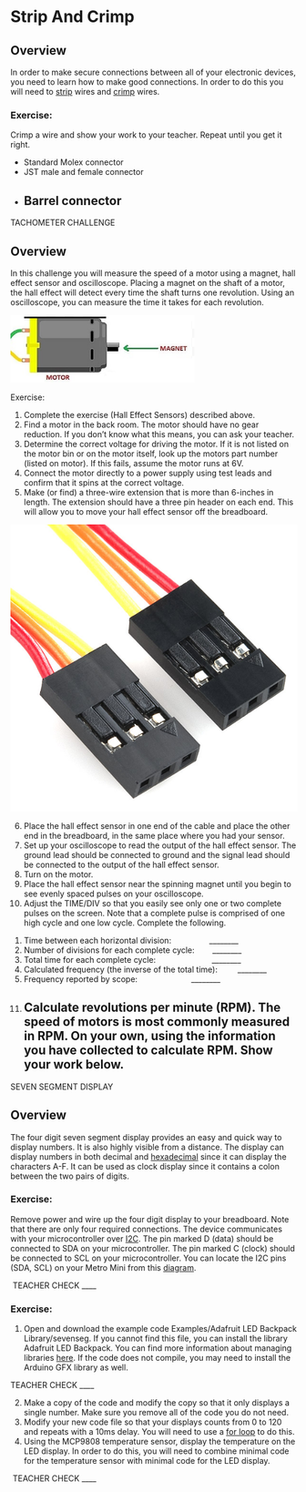 # Strip And Crimp

## Overview

In order to make secure connections between all of your electronic devices, you need to learn how to make good connections. In order to do this you will need to [strip](https://www.google.com/url?q=https://docs.google.com/document/d/1BmZbXzxnD2j17QToSZ9jeZmnP7burwfksfQq2v4zu-Y/edit%23heading%3Dh.iu1a5wiv6hpy&sa=D&ust=1587613173984000) wires and [crimp](https://www.google.com/url?q=https://docs.google.com/document/d/1BmZbXzxnD2j17QToSZ9jeZmnP7burwfksfQq2v4zu-Y/edit%23heading%3Dh.7su0yza1ij0z&sa=D&ust=1587613173985000) wires.

### Exercise:

Crimp a wire and show your work to your teacher. Repeat until you get it right.

  - Standard Molex connector
  - JST male and female connector
  - Barrel connector
    -----

TACHOMETER CHALLENGE

## Overview

In this challenge you will measure the speed of a motor using a magnet, hall effect sensor and oscilloscope. Placing a magnet on the shaft of a motor, the hall effect will detect every time the shaft turns one revolution. Using an oscilloscope, you can measure the time it takes for each revolution.

![](images/image97.png)

Exercise:

1.  Complete the exercise (Hall Effect Sensors) described above.
2.  Find a motor in the back room. The motor should have no gear reduction. If you don’t know what this means, you can ask your teacher.
3.  Determine the correct voltage for driving the motor. If it is not listed on the motor bin or on the motor itself, look up the motors part number (listed on motor). If this fails, assume the motor runs at 6V.
4.  Connect the motor directly to a power supply using test leads and confirm that it spins at the correct voltage.
5.  Make (or find) a three-wire extension that is more than 6-inches in length. The extension should have a three pin header on each end. This will allow you to move your hall effect sensor off the breadboard.

![](images/image67.png)

6.  Place the hall effect sensor in one end of the cable and place the other end in the breadboard, in the same place where you had your sensor.
7.  Set up your oscilloscope to read the output of the hall effect sensor. The ground lead should be connected to ground and the signal lead should be connected to the output of the hall effect sensor.
8.  Turn on the motor.
9.  Place the hall effect sensor near the spinning magnet until you begin to see evenly spaced pulses on your oscilloscope.
10. Adjust the TIME/DIV so that you easily see only one or two complete pulses on the screen. Note that a complete pulse is comprised of one high cycle and one low cycle. Complete the following.

<!-- end list -->

1.  Time between each horizontal division:                 \_\_\_\_\_\_\_\_
2.  Number of divisions for each complete cycle:        \_\_\_\_\_\_\_\_
3.  Total time for each complete cycle:                         \_\_\_\_\_\_\_\_
4.  Calculated frequency (the inverse of the total time):         \_\_\_\_\_\_\_\_
5.  Frequency reported by scope:                        \_\_\_\_\_\_\_\_

<!-- end list -->

11. Calculate revolutions per minute (RPM). The speed of motors is most commonly measured in RPM. On your own, using the information you have collected to calculate RPM. Show your work below.
    -----

SEVEN SEGMENT DISPLAY

## Overview

The four digit seven segment display provides an easy and quick way to display numbers. It is also highly visible from a distance. The display can display numbers in both decimal and [hexadecimal](https://www.google.com/url?q=https://docs.google.com/document/d/1BmZbXzxnD2j17QToSZ9jeZmnP7burwfksfQq2v4zu-Y/edit%23heading%3Dh.r9xkk2b3evb&sa=D&ust=1587613173990000) since it can display the characters A-F. It can be used as clock display since it contains a colon between the two pairs of digits.

### Exercise:

Remove power and wire up the four digit display to your breadboard. Note that there are only four required connections. The device communicates with your microcontroller over [I2C](https://www.google.com/url?q=https://docs.google.com/document/d/1BmZbXzxnD2j17QToSZ9jeZmnP7burwfksfQq2v4zu-Y/edit%23heading%3Dh.zbv2l6wpi6ec&sa=D&ust=1587613173990000). The pin marked D (data) should be connected to SDA on your microcontroller. The pin marked C (clock) should be connected to SCL on your microcontroller. You can locate the I2C pins (SDA, SCL) on your Metro Mini from this [diagram](https://www.google.com/url?q=https://docs.google.com/document/d/1BmZbXzxnD2j17QToSZ9jeZmnP7burwfksfQq2v4zu-Y/edit%23heading%3Dh.bk51dfzckrxr&sa=D&ust=1587613173991000).

 TEACHER CHECK \_\_\_\_

### Exercise:

1.  Open and download the example code Examples/Adafruit LED Backpack Library/sevenseg. If you cannot find this file, you can install the library Adafruit LED Backpack. You can find more information about managing libraries [here](https://www.google.com/url?q=https://docs.google.com/document/d/1BmZbXzxnD2j17QToSZ9jeZmnP7burwfksfQq2v4zu-Y/edit%23heading%3Dh.5ie0wlz76yki&sa=D&ust=1587613173992000). If the code does not compile, you may need to install the Arduino GFX library as well.

TEACHER CHECK \_\_\_\_

2.  Make a copy of the code and modify the copy so that it only displays a single number. Make sure you remove all of the code you do not need.
3.  Modify your new code file so that your displays counts from 0 to 120 and repeats with a 10ms delay. You will need to use a [for loop](https://www.google.com/url?q=https://docs.google.com/document/d/1BmZbXzxnD2j17QToSZ9jeZmnP7burwfksfQq2v4zu-Y/edit%23heading%3Dh.2u7q6orum403&sa=D&ust=1587613173992000) to do this.
4.  Using the MCP9808 temperature sensor, display the temperature on the LED display. In order to do this, you will need to combine minimal code for the temperature sensor with minimal code for the LED display.

 TEACHER CHECK \_\_\_\_
